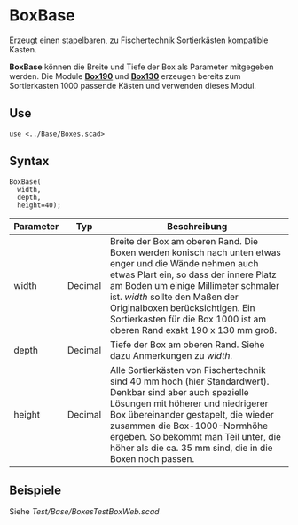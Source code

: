 # BoxBase

Erzeugt einen stapelbaren, zu Fischertechnik Sortierkästen kompatible Kasten.

__BoxBase__ können die Breite und Tiefe der Box als Parameter mitgegeben werden. Die Module [__Box190__](Box190.md) und [__Box130__](Box130.md) erzeugen bereits zum Sortierkasten 1000 passende Kästen und verwenden dieses Modul.

## Use
```
use <../Base/Boxes.scad>
```

## Syntax
```
BoxBase(
  width,
  depth,
  height=40);
```

| Parameter | Typ | Beschreibung |
| ------ | ------ | ------ |
| width | Decimal | Breite der Box am oberen Rand. Die Boxen werden konisch nach unten etwas enger und die Wände nehmen auch etwas Plart ein, so dass der innere Platz am Boden um einige Millimeter schmaler ist. *width* sollte den Maßen der Originalboxen berücksichtigen. Ein Sortierkasten für die Box 1000 ist am oberen Rand exakt 190 x 130 mm groß. |
| depth | Decimal | Tiefe der Box am oberen Rand. Siehe dazu Anmerkungen zu *width*. |
| height| Decimal | Alle Sortierkästen von Fischertechnik sind 40 mm hoch (hier Standardwert). Denkbar sind aber auch spezielle Lösungen mit höherer und niedrigerer Box übereinander gestapelt, die wieder zusammen die Box-1000-Normhöhe ergeben. So bekommt man Teil unter, die höher als die ca. 35 mm sind, die in die Boxen noch passen. |

## Beispiele
Siehe *Test/Base/BoxesTestBoxWeb.scad*
